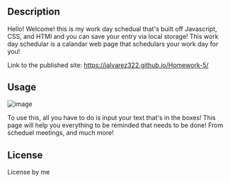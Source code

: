 # <Work Day Schedular>

## Description

Hello! Welcome! this is my work day schedual that's built off Javascript, CSS, and HTMl and you can save your entry via local storage! This work day schedular is a calandar web page that schedulars your work day for you! 

Link to the published site:
https://jalvarez322.github.io/Homework-5/


## Usage

![image](https://user-images.githubusercontent.com/128071922/230494427-3774a4c2-8e82-484e-b484-f34aec0ef35a.png)

To use this, all you have to do is input your text that's in the boxes! This page will help you everything to be reminded that needs to be done! From scheduel meetings, and much more!


## License

License by me




